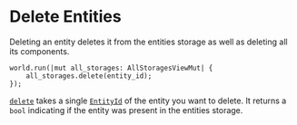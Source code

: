 # Delete Entities

Deleting an entity deletes it from the entities storage as well as deleting all its components.

```rust, noplaypen
world.run(|mut all_storages: AllStoragesViewMut| {
    all_storages.delete(entity_id);
});
```

[`delete`](https://docs.rs/shipyard/latest/shipyard/struct.AllStorages.html#method.delete) takes a single [`EntityId`](https://docs.rs/shipyard/latest/shipyard/struct.EntityId.html) of the entity you want to delete. It returns a `bool` indicating if the entity was present in the entities storage.
